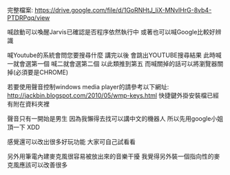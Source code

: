 完整檔案: https://drive.google.com/file/d/1GoRNHtJ_liX-MNvIHrG-8vb4-PTDRPqq/view


喊啟動可以喚醒Jarvis已確認是否程序依然執行中
或著也可以喊Google比較好辨識

喊Youtube的系統會問您要搜尋什麼
講完以後 會跳出YOUTUBE搜尋結果
此時喊一就會選第一個  喊二就會選第二個 
以此類推到第五
而喊關掉的話可以將瀏覽器關掉(必須要是CHROME)

若要使用聲音控制windows media player的請參考以下網址:
http://jackbin.blogspot.com/2010/05/wmp-keys.html
快捷鍵外掛安裝檔已經有附在資料夾裡


聲音只有一開始是男生
因為我懶得去找可以講中文的機器人
所以先用google小姐頂一下 XDD


感覺還可以改出很多好玩功能
大家可自己試看看


另外用筆電內建麥克風很容易被放出來的音樂干擾
我覺得另外裝一個指向性的麥克風應該可以改善很多

